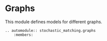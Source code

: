 # Graphs

This module defines models for different graphs.

```{eval-rst}
.. automodule:: stochastic_matching.graphs
    :members:
```
